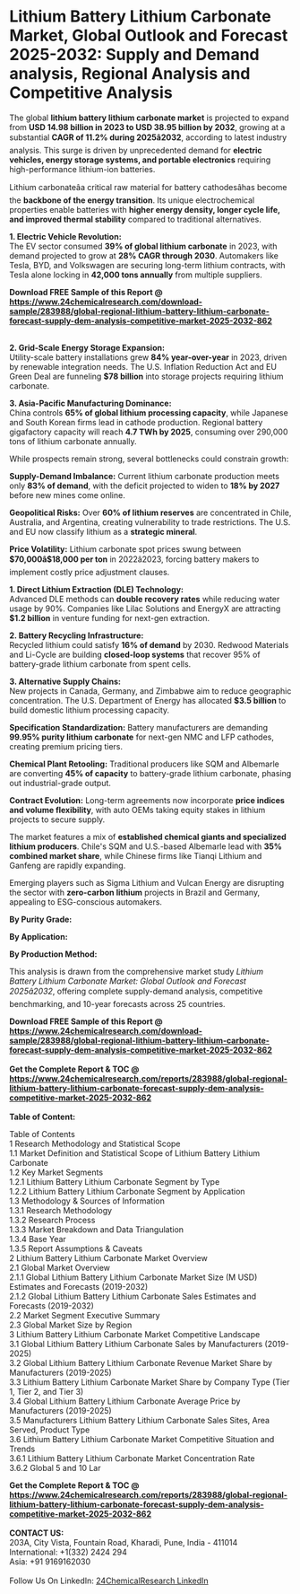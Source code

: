 <h1>Lithium Battery Lithium Carbonate Market, Global Outlook and Forecast 2025-2032: Supply and Demand analysis, Regional Analysis and Competitive Analysis</h1><p>The global <strong>lithium battery lithium carbonate market</strong> is projected to expand from <strong>USD 14.98 billion in 2023 to USD 38.95 billion by 2032</strong>, growing at a substantial <strong>CAGR of 11.2% during 2025â2032</strong>, according to latest industry analysis. This surge is driven by unprecedented demand for <strong>electric vehicles, energy storage systems, and portable electronics</strong> requiring high-performance lithium-ion batteries.</p><p>Lithium carbonateâa critical raw material for battery cathodesâhas become the <strong>backbone of the energy transition</strong>. Its unique electrochemical properties enable batteries with <strong>higher energy density, longer cycle life, and improved thermal stability</strong> compared to traditional alternatives.</p><p><strong>1. Electric Vehicle Revolution:</strong><br>
The EV sector consumed <strong>39% of global lithium carbonate</strong> in 2023, with demand projected to grow at <strong>28% CAGR through 2030</strong>. Automakers like Tesla, BYD, and Volkswagen are securing long-term lithium contracts, with Tesla alone locking in <strong>42,000 tons annually</strong> from multiple suppliers.</p><div><b>Download FREE Sample of this Report @ 
            <a href="https://www.24chemicalresearch.com/download-sample/283988/global-regional-lithium-battery-lithium-carbonate-forecast-supply-dem-analysis-competitive-market-2025-2032-862">
            https://www.24chemicalresearch.com/download-sample/283988/global-regional-lithium-battery-lithium-carbonate-forecast-supply-dem-analysis-competitive-market-2025-2032-862</a></b></div><br><p><strong>2. Grid-Scale Energy Storage Expansion:</strong><br>
Utility-scale battery installations grew <strong>84% year-over-year</strong> in 2023, driven by renewable integration needs. The U.S. Inflation Reduction Act and EU Green Deal are funneling <strong>$78 billion</strong> into storage projects requiring lithium carbonate.</p><p><strong>3. Asia-Pacific Manufacturing Dominance:</strong><br>
China controls <strong>65% of global lithium processing capacity</strong>, while Japanese and South Korean firms lead in cathode production. Regional battery gigafactory capacity will reach <strong>4.7 TWh by 2025</strong>, consuming over 290,000 tons of lithium carbonate annually.</p><p>While prospects remain strong, several bottlenecks could constrain growth:</p><p><strong>Supply-Demand Imbalance:</strong> Current lithium carbonate production meets only <strong>83% of demand</strong>, with the deficit projected to widen to <strong>18% by 2027</strong> before new mines come online.</p><p><strong>Geopolitical Risks:</strong> Over <strong>60% of lithium reserves</strong> are concentrated in Chile, Australia, and Argentina, creating vulnerability to trade restrictions. The U.S. and EU now classify lithium as a <strong>strategic mineral</strong>.</p><p><strong>Price Volatility:</strong> Lithium carbonate spot prices swung between <strong>$70,000â$18,000 per ton</strong> in 2022â2023, forcing battery makers to implement costly price adjustment clauses.</p><p><strong>1. Direct Lithium Extraction (DLE) Technology:</strong><br>
Advanced DLE methods can <strong>double recovery rates</strong> while reducing water usage by 90%. Companies like Lilac Solutions and EnergyX are attracting <strong>$1.2 billion</strong> in venture funding for next-gen extraction.</p><p><strong>2. Battery Recycling Infrastructure:</strong><br>
Recycled lithium could satisfy <strong>16% of demand</strong> by 2030. Redwood Materials and Li-Cycle are building <strong>closed-loop systems</strong> that recover 95% of battery-grade lithium carbonate from spent cells.</p><p><strong>3. Alternative Supply Chains:</strong><br>
New projects in Canada, Germany, and Zimbabwe aim to reduce geographic concentration. The U.S. Department of Energy has allocated <strong>$3.5 billion</strong> to build domestic lithium processing capacity.</p><p><strong>Specification Standardization:</strong> Battery manufacturers are demanding <strong>99.95% purity lithium carbonate</strong> for next-gen NMC and LFP cathodes, creating premium pricing tiers.</p><p><strong>Chemical Plant Retooling:</strong> Traditional producers like SQM and Albemarle are converting <strong>45% of capacity</strong> to battery-grade lithium carbonate, phasing out industrial-grade output.</p><p><strong>Contract Evolution:</strong> Long-term agreements now incorporate <strong>price indices and volume flexibility</strong>, with auto OEMs taking equity stakes in lithium projects to secure supply.</p><p>The market features a mix of <strong>established chemical giants and specialized lithium producers</strong>. Chile's SQM and U.S.-based Albemarle lead with <strong>35% combined market share</strong>, while Chinese firms like Tianqi Lithium and Ganfeng are rapidly expanding.</p><p>Emerging players such as Sigma Lithium and Vulcan Energy are disrupting the sector with <strong>zero-carbon lithium</strong> projects in Brazil and Germany, appealing to ESG-conscious automakers.</p><p><strong>By Purity Grade:</strong></p><p><strong>By Application:</strong></p><p><strong>By Production Method:</strong></p><p>This analysis is drawn from the comprehensive market study <em>Lithium Battery Lithium Carbonate Market: Global Outlook and Forecast 2025â2032</em>, offering complete supply-demand analysis, competitive benchmarking, and 10-year forecasts across 25 countries.</p><div><b>Download FREE Sample of this Report @ 
            <a href="https://www.24chemicalresearch.com/download-sample/283988/global-regional-lithium-battery-lithium-carbonate-forecast-supply-dem-analysis-competitive-market-2025-2032-862">
            https://www.24chemicalresearch.com/download-sample/283988/global-regional-lithium-battery-lithium-carbonate-forecast-supply-dem-analysis-competitive-market-2025-2032-862</a></b></div><br><div><b>Get the Complete Report & TOC @ 
            <a href="https://www.24chemicalresearch.com/reports/283988/global-regional-lithium-battery-lithium-carbonate-forecast-supply-dem-analysis-competitive-market-2025-2032-862">
            https://www.24chemicalresearch.com/reports/283988/global-regional-lithium-battery-lithium-carbonate-forecast-supply-dem-analysis-competitive-market-2025-2032-862</a></b></div><br>
            <b>Table of Content:</b><p>Table of Contents<br />
1 Research Methodology and Statistical Scope<br />
1.1 Market Definition and Statistical Scope of Lithium Battery Lithium Carbonate<br />
1.2 Key Market Segments<br />
1.2.1 Lithium Battery Lithium Carbonate Segment by Type<br />
1.2.2 Lithium Battery Lithium Carbonate Segment by Application<br />
1.3 Methodology & Sources of Information<br />
1.3.1 Research Methodology<br />
1.3.2 Research Process<br />
1.3.3 Market Breakdown and Data Triangulation<br />
1.3.4 Base Year<br />
1.3.5 Report Assumptions & Caveats<br />
2 Lithium Battery Lithium Carbonate Market Overview<br />
2.1 Global Market Overview<br />
2.1.1 Global Lithium Battery Lithium Carbonate Market Size (M USD) Estimates and Forecasts (2019-2032)<br />
2.1.2 Global Lithium Battery Lithium Carbonate Sales Estimates and Forecasts (2019-2032)<br />
2.2 Market Segment Executive Summary<br />
2.3 Global Market Size by Region<br />
3 Lithium Battery Lithium Carbonate Market Competitive Landscape<br />
3.1 Global Lithium Battery Lithium Carbonate Sales by Manufacturers (2019-2025)<br />
3.2 Global Lithium Battery Lithium Carbonate Revenue Market Share by Manufacturers (2019-2025)<br />
3.3 Lithium Battery Lithium Carbonate Market Share by Company Type (Tier 1, Tier 2, and Tier 3)<br />
3.4 Global Lithium Battery Lithium Carbonate Average Price by Manufacturers (2019-2025)<br />
3.5 Manufacturers Lithium Battery Lithium Carbonate Sales Sites, Area Served, Product Type<br />
3.6 Lithium Battery Lithium Carbonate Market Competitive Situation and Trends<br />
3.6.1 Lithium Battery Lithium Carbonate Market Concentration Rate<br />
3.6.2 Global 5 and 10 Lar</p><div><b>Get the Complete Report & TOC @ 
            <a href="https://www.24chemicalresearch.com/reports/283988/global-regional-lithium-battery-lithium-carbonate-forecast-supply-dem-analysis-competitive-market-2025-2032-862">
            https://www.24chemicalresearch.com/reports/283988/global-regional-lithium-battery-lithium-carbonate-forecast-supply-dem-analysis-competitive-market-2025-2032-862</a></b></div><br><b>CONTACT US:</b><br>
            203A, City Vista, Fountain Road, Kharadi, Pune, India - 411014<br>
            International: +1(332) 2424 294<br>
            Asia: +91 9169162030 <br><br>
            Follow Us On LinkedIn: <a href="https://www.linkedin.com/company/24chemicalresearch/">24ChemicalResearch LinkedIn</a>